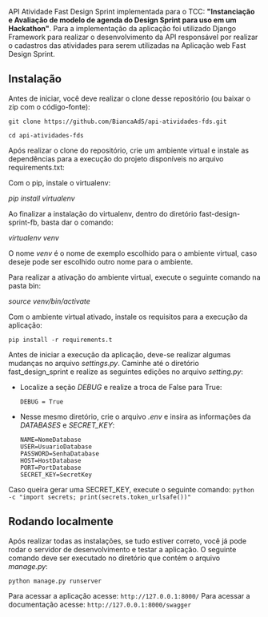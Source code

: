 API Atividade Fast Design Sprint implementada para o TCC: 
**"Instanciação e Avaliação de modelo de agenda do Design Sprint para uso em um Hackathon"**.
Para a implementação da aplicação foi utilizado Django Framework para realizar o desenvolvimento da API responsável por realizar o cadastros das atividades para serem utilizadas na Aplicação web Fast Design Sprint.

## Instalação
Antes de iniciar, você deve realizar o clone desse repositório (ou baixar o zip com o código-fonte):

`git clone https://github.com/BiancaAdS/api-atividades-fds.git`


`cd api-atividades-fds`

Após realizar o clone do repositório, crie um ambiente virtual e instale as dependências para a execução do projeto disponíveis no arquivo requirements.txt:

Com o pip, instale o virtualenv:

*pip install virtualenv*

Ao finalizar a instalação do virtualenv, dentro do diretório fast-design-sprint-fb, basta dar o comando:

*virtualenv venv*

O nome *venv* é o nome de exemplo escolhido para o ambiente virtual, caso deseje pode ser escolhido outro nome para o ambiente.

Para realizar a ativação do ambiente virtual, execute o seguinte comando na pasta bin:

*source venv/bin/activate*

Com o ambiente virtual ativado, instale os requisitos para a execução da aplicação:

`pip install -r requirements.t`

Antes de iniciar a execução da aplicação, deve-se realizar algumas mudanças no arquivo *settings.py*.
Caminhe até o diretório fast_design_sprint e realize as seguintes edições no arquivo *setting.py*:
- Localize a seção *DEBUG* e realize a troca de False para True:

    `DEBUG = True`
- Nesse mesmo diretório, crie o arquivo *.env* e insira as informações da *DATABASES* e *SECRET_KEY*:
    ```
    NAME=NomeDatabase
    USER=UsuarioDatabase
    PASSWORD=SenhaDatabase
    HOST=HostDatabase
    PORT=PortDatabase
    SECRET_KEY=SecretKey
    ```

Caso queira gerar uma SECRET_KEY, execute o seguinte comando: `python -c "import secrets; print(secrets.token_urlsafe())"`


## Rodando localmente

Após realizar todas as instalações, se tudo estiver correto, você já pode rodar o servidor de desenvolvimento e testar a aplicação. 
O seguinte comando deve ser executado no diretório que contém o arquivo *manage.py*:

`python manage.py runserver`


Para acessar a aplicação acesse: ` http://127.0.0.1:8000/ ` 
Para acessar a documentação acesse: ` http://127.0.0.1:8000/swagger `